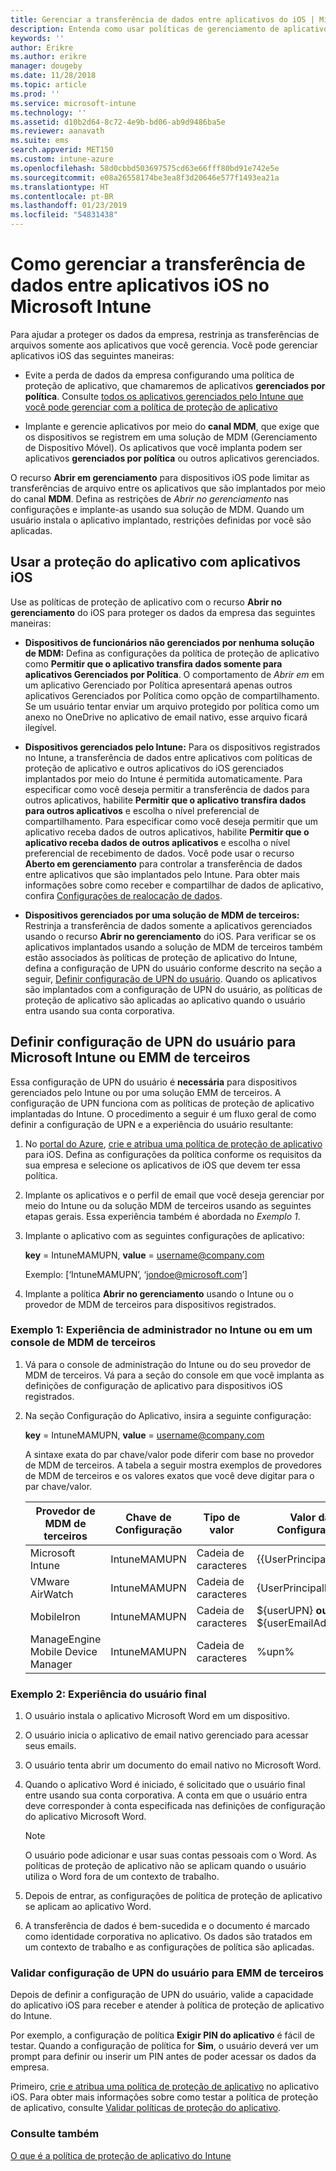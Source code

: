 ```yaml
---
title: Gerenciar a transferência de dados entre aplicativos do iOS | Microsoft Intune
description: Entenda como usar políticas de gerenciamento de aplicativo móvel no Microsoft Intune para gerenciar transferências de dados entre aplicativos.
keywords: ''
author: Erikre
ms.author: erikre
manager: dougeby
ms.date: 11/28/2018
ms.topic: article
ms.prod: ''
ms.service: microsoft-intune
ms.technology: ''
ms.assetid: d10b2d64-8c72-4e9b-bd06-ab9d9486ba5e
ms.reviewer: aanavath
ms.suite: ems
search.appverid: MET150
ms.custom: intune-azure
ms.openlocfilehash: 58d0cbbd503697575cd63e66fff80bd91e742e5e
ms.sourcegitcommit: e08a26558174be3ea8f3d20646e577f1493ea21a
ms.translationtype: HT
ms.contentlocale: pt-BR
ms.lasthandoff: 01/23/2019
ms.locfileid: "54831438"
---
```

# <a name="how-to-manage-data-transfer-between-ios-apps-in-microsoft-intune"></a>Como gerenciar a transferência de dados entre aplicativos iOS no Microsoft Intune

Para ajudar a proteger os dados da empresa, restrinja as transferências de arquivos somente aos aplicativos que você gerencia. Você pode gerenciar aplicativos iOS das seguintes maneiras:

-   Evite a perda de dados da empresa configurando uma política de proteção de aplicativo, que chamaremos de aplicativos **gerenciados por política**. Consulte [todos os aplicativos gerenciados pelo Intune que você pode gerenciar com a política de proteção de aplicativo](https://www.microsoft.com/cloud-platform/microsoft-intune-apps)

-   Implante e gerencie aplicativos por meio do **canal MDM**, que exige que os dispositivos se registrem em uma solução de MDM (Gerenciamento de Dispositivo Móvel). Os aplicativos que você implanta podem ser aplicativos **gerenciados por política** ou outros aplicativos gerenciados.

O recurso **Abrir em gerenciamento** para dispositivos iOS pode limitar as transferências de arquivo entre os aplicativos que são implantados por meio do canal **MDM**. Defina as restrições de *Abrir no gerenciamento* nas configurações e implante-as usando sua solução de MDM.  Quando um usuário instala o aplicativo implantado, restrições definidas por você são aplicadas.

##  <a name="use-app-protection-with-ios-apps"></a>Usar a proteção do aplicativo com aplicativos iOS
Use as políticas de proteção de aplicativo com o recurso **Abrir no gerenciamento** do iOS para proteger os dados da empresa das seguintes maneiras:

-   **Dispositivos de funcionários não gerenciados por nenhuma solução de MDM:** Defina as configurações da política de proteção de aplicativo como **Permitir que o aplicativo transfira dados somente para aplicativos Gerenciados por Política**. O comportamento de *Abrir em* em um aplicativo Gerenciado por Política apresentará apenas outros aplicativos Gerenciados por Política como opção de compartilhamento. Se um usuário tentar enviar um arquivo protegido por política como um anexo no OneDrive no aplicativo de email nativo, esse arquivo ficará ilegível.

-   **Dispositivos gerenciados pelo Intune:** Para os dispositivos registrados no Intune, a transferência de dados entre aplicativos com políticas de proteção de aplicativo e outros aplicativos do iOS gerenciados implantados por meio do Intune é permitida automaticamente. Para especificar como você deseja permitir a transferência de dados para outros aplicativos, habilite **Permitir que o aplicativo transfira dados para outros aplicativos** e escolha o nível preferencial de compartilhamento. Para especificar como você deseja permitir que um aplicativo receba dados de outros aplicativos, habilite **Permitir que o aplicativo receba dados de outros aplicativos** e escolha o nível preferencial de recebimento de dados. Você pode usar o recurso **Aberto em gerenciamento** para controlar a transferência de dados entre aplicativos que são implantados pelo Intune. Para obter mais informações sobre como receber e compartilhar de dados de aplicativo, confira [Configurações de realocação de dados](app-protection-policy-settings-ios.md#data-protection-settings).   

-   **Dispositivos gerenciados por uma solução de MDM de terceiros:** Restrinja a transferência de dados somente a aplicativos gerenciados usando o recurso **Abrir no gerenciamento** do iOS.
Para verificar se os aplicativos implantados usando a solução de MDM de terceiros também estão associados às políticas de proteção de aplicativo do Intune, defina a configuração de UPN do usuário conforme descrito na seção a seguir, [Definir configuração de UPN do usuário](#configure-user-upn-setting-for-microsoft-intune-or-third-party-emm). Quando os aplicativos são implantados com a configuração de UPN do usuário, as políticas de proteção de aplicativo são aplicadas ao aplicativo quando o usuário entra usando sua conta corporativa.

## <a name="configure-user-upn-setting-for-microsoft-intune-or-third-party-emm"></a>Definir configuração de UPN do usuário para Microsoft Intune ou EMM de terceiros
Essa configuração de UPN do usuário é **necessária** para dispositivos gerenciados pelo Intune ou por uma solução EMM de terceiros. A configuração de UPN funciona com as políticas de proteção de aplicativo implantadas do Intune. O procedimento a seguir é um fluxo geral de como definir a configuração de UPN e a experiência do usuário resultante:

1.  No [portal do Azure](https://portal.azure.com), [crie e atribua uma política de proteção de aplicativo](app-protection-policies.md) para iOS. Defina as configurações da política conforme os requisitos da sua empresa e selecione os aplicativos de iOS que devem ter essa política.

2.  Implante os aplicativos e o perfil de email que você deseja gerenciar por meio do Intune ou da solução MDM de terceiros usando as seguintes etapas gerais. Essa experiência também é abordada no *Exemplo 1*.

3.  Implante o aplicativo com as seguintes configurações de aplicativo:

      **key** = IntuneMAMUPN, **value** = <username@company.com>

      Exemplo: [‘IntuneMAMUPN’, ‘jondoe@microsoft.com’]

4.  Implante a política **Abrir no gerenciamento** usando o Intune ou o provedor de MDM de terceiros para dispositivos registrados.


### <a name="example-1-admin-experience-in-intune-or-third-party-mdm-console"></a>Exemplo 1: Experiência de administrador no Intune ou em um console de MDM de terceiros

1. Vá para o console de administração do Intune ou do seu provedor de MDM de terceiros. Vá para a seção do console em que você implanta as definições de configuração de aplicativo para dispositivos iOS registrados.

2. Na seção Configuração do Aplicativo, insira a seguinte configuração:

   **key** = IntuneMAMUPN, **value** = <username@company.com>

   A sintaxe exata do par chave/valor pode diferir com base no provedor de MDM de terceiros. A tabela a seguir mostra exemplos de provedores de MDM de terceiros e os valores exatos que você deve digitar para o par chave/valor.

   |Provedor de MDM de terceiros| Chave de Configuração | Tipo de valor | Valor da Configuração|
   | ------- | ---- | ---- | ---- |
   |Microsoft Intune| IntuneMAMUPN | Cadeia de caracteres | {{UserPrincipalName}}|
   |VMware AirWatch| IntuneMAMUPN | Cadeia de caracteres | {UserPrincipalName}|
   |MobileIron | IntuneMAMUPN | Cadeia de caracteres | ${userUPN} **ou** ${userEmailAddress} |
   |ManageEngine Mobile Device Manager | IntuneMAMUPN | Cadeia de caracteres | %upn% |


### <a name="example-2-end-user-experience"></a>Exemplo 2: Experiência do usuário final

1.  O usuário instala o aplicativo Microsoft Word em um dispositivo.

2.  O usuário inicia o aplicativo de email nativo gerenciado para acessar seus emails.

3.  O usuário tenta abrir um documento do email nativo no Microsoft Word.

4.  Quando o aplicativo Word é iniciado, é solicitado que o usuário final entre usando sua conta corporativa. A conta em que o usuário entra deve corresponder à conta especificada nas definições de configuração do aplicativo Microsoft Word.

    > [!NOTE]
    > O usuário pode adicionar e usar suas contas pessoais com o Word. As políticas de proteção de aplicativo não se aplicam quando o usuário utiliza o Word fora de um contexto de trabalho. 

5.  Depois de entrar, as configurações de política de proteção de aplicativo se aplicam ao aplicativo Word.

6.  A transferência de dados é bem-sucedida e o documento é marcado como identidade corporativa no aplicativo.  Os dados são tratados em um contexto de trabalho e as configurações de política são aplicadas. 

### <a name="validate-user-upn-setting-for-third-party-emm"></a>Validar configuração de UPN do usuário para EMM de terceiros

Depois de definir a configuração de UPN do usuário, valide a capacidade do aplicativo iOS para receber e atender à política de proteção de aplicativo do Intune.

Por exemplo, a configuração de política **Exigir PIN do aplicativo** é fácil de testar. Quando a configuração de política for **Sim**, o usuário deverá ver um prompt para definir ou inserir um PIN antes de poder acessar os dados da empresa.

Primeiro, [crie e atribua uma política de proteção de aplicativo](app-protection-policies.md) no aplicativo iOS. Para obter mais informações sobre como testar a política de proteção de aplicativo, consulte [Validar políticas de proteção do aplicativo](app-protection-policies-validate.md).


### <a name="see-also"></a>Consulte também
[O que é a política de proteção de aplicativo do Intune](app-protection-policy.md)